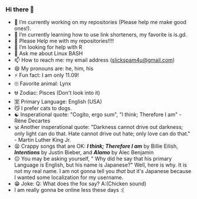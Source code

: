 ### Hi there 👋


<!--**pawstar-lag/pawstar-lag** is a ✨ _special_ ✨ repository because its `README.md` (this file) appears on your GitHub profile. -->

<!--Here are some ideas to get you started:-->

- 🔭 I’m currently working on my repositories (Please help me make good ones!).
- 🌱 I’m currently learning how to use link shorteners, my favorite is is.gd.
- 🥺 Please Help me with my repositories!!!!
- 🤔 I’m looking for help with R
- 💬 Ask me about Linux BASH
- 📫 How to reach me: my email address (slickspam4u@gmail.com)
- 😄 My pronouns are: he, him, his
- ⚡ Fun fact: I am only 11.09!
- 🙄 Favorite animal: Lynx
- ⛎ Zodiac: Pisces (Don't look into it)
- 🈺 Primary Language: English (USA)
- 😼 I prefer cats to dogs.
- ☯ Insperational quote: "Cogito, ergo sum", "I think; Therefore I am" - Réne Decartes
- 🕉 Another insperational quote: "Darkness cannot drive out darkness; only light can do that. Hate cannot drive out hate; only love can do that." - Martin Luther King Jr.
- 😫 Crappy songs that are OK: **_I think; Therefore I am_** by Billie Eilish, **_Intentions_** by Justin Bieber, and **_Alamo_** by Alec Benjamin
- 😐 You may be asking yourself, " Why did he say that his primary Language is English, but his name is Japanese?" Well, here is why. It is not my real name. I am not gonna tell you _that_ but it's Japanese because I wanted some localization for my username.
- 😁 Joke: Q: What does the fox say? A:(Chicken sound)
- I am really gonna be online less these days :(
